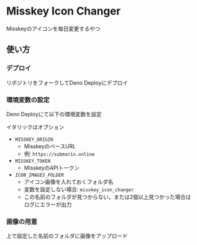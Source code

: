 # Misskey Icon Changer

Misskeyのアイコンを毎日変更するやつ

## 使い方

### デプロイ

リポジトリをフォークしてDeno Deployにデプロイ

### 環境変数の設定

Deno Deployにて以下の環境変数を設定

イタリックはオプション

- `MISSKEY_ORIGIN`
  - MisskeyのベースURL
  - 例: `https://submarin.online`
- `MISSKEY_TOKEN`
  - MisskeyのAPIトークン
- *`ICON_IMAGES_FOLDER`*
  - アイコン画像を入れておくフォルダ名
  - 変数を設定しない場合: `misskey_icon_changer`
  - この名前のフォルダが見つからない，または2個以上見つかった場合はログにエラーが出力

### 画像の用意

上で設定した名前のフォルダに画像をアップロード
